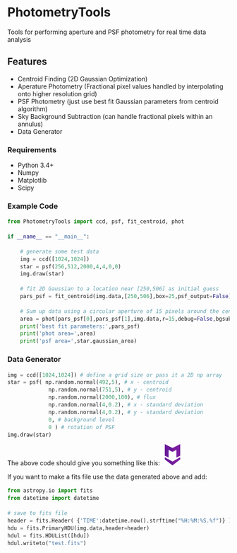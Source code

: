 # PhotometryTools
Tools for performing aperture and PSF photometry for real time data analysis

## Features
- Centroid Finding (2D Gaussian Optimization)
- Aperature Photometry (Fractional pixel values handled by interpolating onto higher resolution grid) 
- PSF Photometry (just use best fit Gaussian parameters from centroid algorithm)
- Sky Background Subtraction (can handle fractional pixels within an annulus)
- Data Generator 

### Requirements
- Python 3.4+
- Numpy
- Matplotlib
- Scipy


### Example Code
```python
from PhotometryTools import ccd, psf, fit_centroid, phot

if __name__ == "__main__":

    # generate some test data
    img = ccd([1024,1024])
    star = psf(256,512,2000,4,4,0,0)
    img.draw(star)

    # fit 2D Gaussian to a location near [250,506] as initial guess
    pars_psf = fit_centroid(img.data,[250,506],box=25,psf_output=False)
    
    # Sum up data using a circular aperture of 15 pixels around the centroid
    area = phot(pars_psf[0],pars_psf[1],img.data,r=15,debug=False,bgsub=True)
    print('best fit parameters:',pars_psf)
    print('phot area=',area)
    print('psf area=',star.gaussian_area)
```


### Data Generator
```python 
img = ccd([1024,1024]) # define a grid size or pass it a 2D np array
star = psf( np.random.normal(492,5), # x - centroid
             np.random.normal(751,5), # y - centroid
             np.random.normal(2000,100), # flux 
             np.random.normal(4,0.2), # x - standard deviation
             np.random.normal(4,0.2), # y - standard deviation
             0, # background level 
             0 ) # rotation of PSF 
img.draw(star)
```

The above code should give you something like this: 
![alt text](https://github.com/adam-p/markdown-here/raw/master/src/common/images/icon48.png "Logo Title Text 1")

If you want to make a fits file use the data generated above and add: 
```python 
from astropy.io import fits 
from datetime import datetime

# save to fits file
header = fits.Header( {'TIME':datetime.now().strftime("%H:%M:%S.%f")} )
hdu = fits.PrimaryHDU(img.data,header=header)
hdul = fits.HDUList([hdu])
hdul.writeto("test.fits")
```

